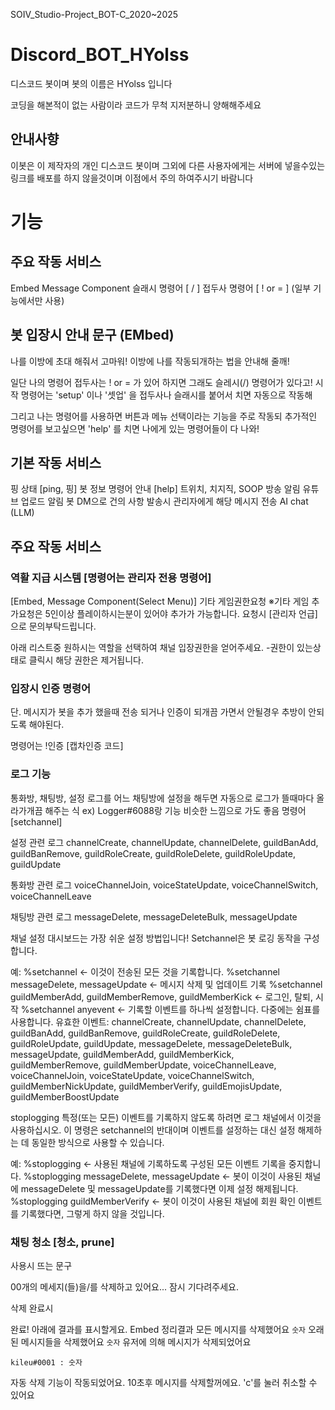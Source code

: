 SOIV_Studio-Project_BOT-C_2020~2025
# Discord_BOT_HYolss
디스코드 봇이며 봇의 이름은 HYolss 입니다

코딩을 해본적이 없는 사람이라 코드가 무척 지저분하니 양해해주세요

## 안내사향
이봇은 이 제작자의 개인 디스코드 봇이며 그외에 다른 사용자에게는 서버에 넣을수있는 링크를 배포를 하지 않을것이며
이점에서 주의 하여주시기 바람니다

# 기능

## 주요 작동 서비스
Embed
Message Component
슬래시 명령어 [ / ]
접두사 명령어 [ ! or = ] (일부 기능에서만 사용)

## 봇 입장시 안내 문구 (EMbed)
나를 이방에 초대 해줘서 고마워! 이방에 나를 작동되개하는 법을 안내해 줄깨!

일단 나의 명령어 접두사는 ! or = 가 있어 하지면 그래도 슬레시(/) 명령어가 있다고!
시작 명령어는 'setup' 이나 '셋업' 을 접두사나 슬래시를 붙어서 치면 자동으로 작동해

그리고 나는 명령어를 사용하면 버튼과 메뉴 선택이라는 기능을 주로 작동되
추가적인 명령어를 보고싶으면 'help' 를 치면 나에게 있는 명령어들이 다 나와!

## 기본 작동 서비스
핑 상태 [ping, 핑]
봇 정보 
명령어 안내 [help]
트위치, 치지직, SOOP 방송 알림
유튜브 업로드 알림
봇 DM으로 건의 사항 발송시 관리자에게 해당 메시지 전송
AI chat (LLM)

## 주요 작동 서비스
### 역활 지급 시스템 [명령어는 관리자 전용 명령어]
[Embed, Message Component(Select Menu)]
기타 게임권한요청
※기타 게임 추가요청은 5인이상 플레이하시는분이 있어야 추가가 가능합니다.
요청시 [관리자 언급] 으로 문의부탁드립니다.

아래 리스트중 원하시는 역할을 선택하여 채널 입장권한을 얻어주세요.
-권한이 있는상태로 클릭시 해당 권한은 제거됩니다.

### 입장시 인증 명령어 
단. 메시지가 봇을 추가 했을때 전송 되거나 인증이 되개끔 가면서 안될경우 추방이 안되도록 해야된다.

명령어는 !인증 [캡차인증 코드]

### 로그 기능
통화방, 채팅방, 설정 로그를 어느 채팅방에 설정을 해두면 자동으로 로그가 뜰때마다 올라가개끔 해주는 식
ex) Logger#6088랑 기능 비슷한 느낌으로 가도 좋음
명령어 [setchannel]

설정 관련 로그
channelCreate, channelUpdate, channelDelete, guildBanAdd, guildBanRemove, guildRoleCreate, guildRoleDelete, guildRoleUpdate, guildUpdate

통화방 관련 로그
voiceChannelJoin, voiceStateUpdate, voiceChannelSwitch, voiceChannelLeave

채팅방 관련 로그
messageDelete, messageDeleteBulk, messageUpdate

채널 설정
대시보드는 가장 쉬운 설정 방법입니다! Setchannel은 봇 로깅 동작을 구성합니다.

예:
%setchannel <- 이것이 전송된 모든 것을 기록합니다.
%setchannel messageDelete, messageUpdate <- 메시지 삭제 및 업데이트 기록
%setchannel guildMemberAdd, guildMemberRemove, guildMemberKick <- 로그인, 탈퇴, 시작
%setchannel anyevent <- 기록할 이벤트를 하나씩 설정합니다. 다중에는 쉼표를 사용합니다. 유효한 이벤트:
channelCreate, channelUpdate, channelDelete, guildBanAdd, guildBanRemove, guildRoleCreate, guildRoleDelete, guildRoleUpdate, guildUpdate, messageDelete, messageDeleteBulk, messageUpdate, guildMemberAdd, guildMemberKick, guildMemberRemove, guildMemberUpdate, voiceChannelLeave, voiceChannelJoin, voiceStateUpdate, voiceChannelSwitch, guildMemberNickUpdate, guildMemberVerify, guildEmojisUpdate, guildMemberBoostUpdate

stoplogging
특정(또는 모든) 이벤트를 기록하지 않도록 하려면 로그 채널에서 이것을 사용하십시오. 이 명령은 setchannel의 반대이며 이벤트를 설정하는 대신 설정 해제하는 데 동일한 방식으로 사용할 수 있습니다.

예:
%stoplogging <- 사용된 채널에 기록하도록 구성된 모든 이벤트 기록을 중지합니다.
%stoplogging messageDelete, messageUpdate <- 봇이 이것이 사용된 채널에 messageDelete 및 messageUpdate를 기록했다면 이제 설정 해제됩니다.
%stoplogging guildMemberVerify <- 봇이 이것이 사용된 채널에 회원 확인 이벤트를 기록했다면, 그렇게 하지 않을 것입니다.

### 채팅 청소 [청소, prune]

사용시 뜨는 문구

00개의 메세지(들)을/를 삭제하고 있어요... 잠시 기다려주세요.

삭제 완료시

완료! 아래에 결과를 표시할게요.
Embed
정리결과
모든 메시지를 삭제했어요
```숫자```
오래된 메시지들을 삭제했어요
```숫자```
유저에 의해 메시지가 삭제되었어요
```
kileu#0001 : 숫자
```
자동 삭제 기능이 작동되었어요. 10초후 메시지를 삭제할꺼에요. 'c'를 눌러 취소할 수 있어요